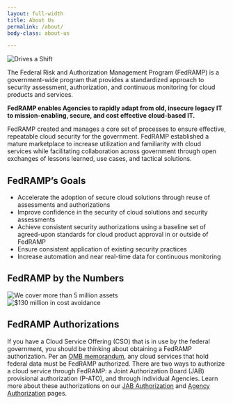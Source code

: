 ```yaml
---
layout: full-width
title: About Us
permalink: /about/
body-class: about-us

---
```

<section id="about" class="grid-row grid-gap">
	<div class="image-container desktop:grid-col-6">
		<img alt="Drives a Shift" src="{{site.baseurl}}/assets/img/fedramp-about.png">
	</div>
	<div class="text-container desktop:grid-col-6">
		<p>The Federal Risk and Authorization Management Program (FedRAMP) is a government-wide program that provides a standardized approach to security assessment, authorization, and continuous monitoring for cloud products and services. </p>
		<p><strong>FedRAMP enables Agencies to rapidly adapt from old, insecure legacy IT to mission-enabling, secure, and cost effective cloud-based IT. </strong></p>
		<p>FedRAMP created and manages a core set of processes to ensure effective, repeatable cloud security for the government. FedRAMP established a mature marketplace to increase utilization and familiarity with cloud services while facilitating collaboration across government through open exchanges of lessons learned, use cases, and tactical solutions. </p>
	</div>
</section>

<section id="fedramp-mission">
	<div class="inner">
		<h2>FedRAMP’s Goals </h2>
		<ul> 
			<li>Accelerate the adoption of secure cloud solutions through reuse of assessments and authorizations</li>
			<li>Improve confidence in the security of cloud solutions and security assessments</li>
			<li>Achieve consistent security authorizations using a baseline set of agreed-upon standards for cloud product approval in or outside of FedRAMP</li>
			<li>Ensure consistent application of existing security practices</li>
			<li>Increase automation and near real-time data for continuous monitoring</li>
		</ul>
	</div>
</section>
<section id="fedramp-numbers">
	<h2>FedRAMP by the Numbers</h2> 
	<div class="image-container">
		<div class="column-1">
			<img class="four" alt="We cover more than 5 million assets" src="{{site.baseurl}}/assets/img/fedramp_number01.png">
		</div>
		<div class="column-2">
			<img class="four" alt="$130 million in cost avoidance" src="{{site.baseurl}}/assets/img/fedramp_number03.png">
		</div>
	</div>
</section>
<section class="about-auth">
<div class="inner">
<h2>FedRAMP Authorizations </h2>
<p>If you have a Cloud Service Offering (CSO) that is in use by the federal government, you should be thinking about obtaining a FedRAMP authorization. Per an <a href="{{site.baseurl}}/assets/resources/documents/FedRAMP_Policy_Memo.pdf">OMB memorandum</a>, any cloud services that hold federal data must be FedRAMP authorized. There are two ways to authorize a cloud service through FedRAMP: a Joint Authorization Board (JAB) provisional authorization (P-ATO), and through individual Agencies. Learn more about these authorizations on our <a href="{{site.baseurl}}/jab-authorization">JAB Authorization</a> and <a href="{{site.baseurl}}/agency-authorization">Agency Authorization</a> pages. 
</p>
</div>
</section>
<a id="button"></a> 